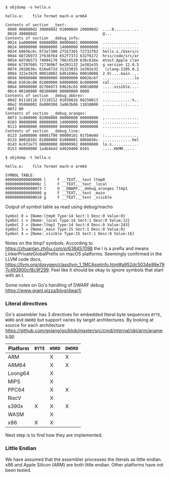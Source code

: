 ```
$ objdump -s hello.o

hello.o:	file format mach-o arm64

Contents of section __text:
 0000 000080d2 300080d2 010000d4 200080d2  ....0....... ...
 0010 400080d2                             @...
Contents of section __debug_info:
 0014 ba000000 04000000 00000801 00000000  ................
 0024 00000000 00000000 14000000 00000000  ................
 0034 68656c6c 6f2e7300 2f557365 72732f63  hello.s./Users/c
 0044 68726973 2f636f64 652f7372 632f6172  hris/code/src/ar
 0054 6d746573 74004170 706c6520 636c616e  mtest.Apple clan
 0064 67207665 7273696f 6e203132 2e302e35  g version 12.0.5
 0074 2028636c 616e672d 31323035 2e302e32   (clang-1205.0.2
 0084 322e3929 00018002 6d61696e 00010000  2.9)....main....
 0094 00080000 00000000 00000000 00026c6f  ..............lo
 00a4 63616c00 01000000 0d000000 0c000000  cal.............
 00b4 00000000 02766973 69626c65 00010000  .....visible....
 00c4 00100000 00100000 00000000 0000      ..............
Contents of section __debug_abbrev:
 00d2 01110110 17110112 0103081b 08250813  .............%..
 00e2 05000002 0a000308 3a063b06 11010000  ........:.;.....
 00f2 00                                   .
Contents of section __debug_aranges:
 00f3 2c000000 02000000 00000800 00000000  ,...............
 0103 00000000 00000000 14000000 00000000  ................
 0113 00000000 00000000 00000000 00000000  ................
Contents of section __debug_line:
 0123 3a000000 04001f00 00000101 01fb0e0d  :...............
 0133 00010101 01000000 01000001 0068656c  .............hel
 0143 6c6f2e73 00000000 00000902 00000000  lo.s............
 0153 00000000 1a4b4b4d 4d020400 0101      .....KKMM.....
```

```
$ objdump -t hello.o

hello.o:	file format mach-o arm64

SYMBOL TABLE:
0000000000000000 l     F __TEXT,__text ltmp0
000000000000000c l     F __TEXT,__text _local
00000000000000f3 l     O __DWARF,__debug_aranges ltmp1
0000000000000000 g     F __TEXT,__text _main
0000000000000010 g     F __TEXT,__text _visible
```

Output of symbol table as read using debug/macho
```
Symbol 0 = {Name:ltmp0 Type:14 Sect:1 Desc:0 Value:0}
Symbol 1 = {Name:_local Type:14 Sect:1 Desc:0 Value:12}
Symbol 2 = {Name:ltmp1 Type:14 Sect:4 Desc:0 Value:243}
Symbol 3 = {Name:_main Type:15 Sect:1 Desc:0 Value:0}
Symbol 4 = {Name:_visible Type:15 Sect:1 Desc:0 Value:16}
```

Notes on the ltmp? symbols. According to https://zhuanlan.zhihu.com/p/638457098
the l is a prefix and means LinkerPrivateGlobalPrefix on macOS platforms. Seemingly confirmed in the LLVM code docs, https://llvm.org/doxygen/classllvm_1_1MCAsmInfo.html#a952dc5034e99e797c493900cf8c9f299.
Feel like it should be okay to ignore symbols that start with an l.

Some notes on Go's handling of DWARF debug https://www.grant.pizza/blog/dwarf/

### Literal directives

Go's assembler has 3 directives for embedded literal byte sequences `BYTE`, `WORD` and `DWORD` but support varies by target architectures. By looking at source for each architecture https://github.com/golang/go/blob/master/src/cmd/internal/obj/arm/anames.go

| Platform | `BYTE` | `WORD` | `DWORD` |
| -------- | ------ | ------ | ------- |
| ARM      |        |    X   |    X    |
| ARM64    |        |    X   |    X    |
| Loong64  |        |    X   |         |
| MIPS     |        |    X   |         |
| PPC64    |        |    X   |    X    |
| RiscV    |        |    X   |         |
| s390x    |    X   |    X   |    X    |
| WASM     |        |    X   |         |
| x86      |    X   |    X   |         |

Next step is to find how they are implemented.

### Little Endian

We have assumed that the assembler processes the literals as little endian. x86 and Apple Silicon (ARM) are both little endian. Other platforms have not been tested.
